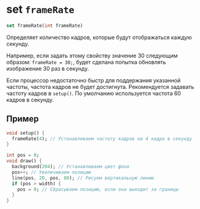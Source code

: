 # set `frameRate`

```dart
set frameRate(int frameRate)
```

Определяет количество кадров, которые будут отображаться каждую секунду.

Например, если задать этому свойству значение 30 следующим образом: `frameRate = 30;`, будет сделана попытка обновлять изображение 30 раз в секунду.

Если процессор недостаточно быстр для поддержания указанной частоты, частота кадров не будет достигнута.
Рекомендуется задавать частоту кадров в `setup()`. По умолчанию используется частота 60 кадров в секунду.


## Пример

```dart
void setup() {
  frameRate(4); // Устанавливаем частоту кадров на 4 кадра в секунду
}

int pos = 0;
void draw() {
  background(204); // Устанавливаем цвет фона
  pos++; // Увеличиваем позицию
  line(pos, 20, pos, 80); // Рисуем вертикальную линию
  if (pos > width) {
    pos = 0; // Сбрасываем позицию, если она выходит за границы
  }
}

```
